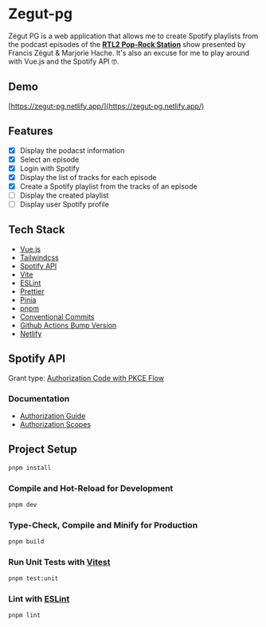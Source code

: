 # Zegut-pg

Zégut PG is a web application that allows me to create Spotify playlists from the podcast episodes of the [**RTL2 Pop-Rock Station**](https://www.rtl2.fr/programmes/poprockstation) show presented by Francis Zégut & Marjorie Hache. It's also an excuse for me to play around with Vue.js and the Spotify API 🤓.

## Demo

[https://zegut-pg.netlify.app/](https://zegut-pg.netlify.app/)

## Features

- [x] Display the podacst information
- [x] Select an episode
- [x] Login with Spotify
- [x] Display the list of tracks for each episode
- [x] Create a Spotify playlist from the tracks of an episode
- [ ] Display the created playlist
- [ ] Display user Spotify profile

## Tech Stack

- [Vue.js](https://vuejs.org/)
- [Tailwindcss](https://tailwindcss.com/)
- [Spotify API](https://developer.spotify.com/documentation/web-api/)
- [Vite](https://vitejs.dev/)
- [ESLint](https://eslint.org/)
- [Prettier](https://prettier.io/)
- [Pinia](https://pinia.esm.dev/)
- [pnpm](https://pnpm.io/)
- [Conventional Commits](https://www.conventionalcommits.org/en/v1.0.0/)
- [Github Actions Bump Version](https://github.com/marketplace/actions/automated-version-bump)
- [Netlify](https://www.netlify.com/)


## Spotify API

Grant type: [Authorization Code with PKCE Flow](https://developer.spotify.com/documentation/web-api/tutorials/code-pkce-flow)

### Documentation
- [Authorization Guide](https://developer.spotify.com/documentation/general/guides/authorization-guide/)
- [Authorization Scopes](https://developer.spotify.com/documentation/general/guides/scopes/)



## Project Setup

```sh
pnpm install
```

### Compile and Hot-Reload for Development

```sh
pnpm dev
```

### Type-Check, Compile and Minify for Production

```sh
pnpm build
```

### Run Unit Tests with [Vitest](https://vitest.dev/)

```sh
pnpm test:unit
```

### Lint with [ESLint](https://eslint.org/)

```sh
pnpm lint
```
